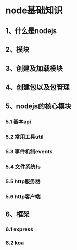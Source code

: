 # node基础知识

## 1、什么是nodejs

## 2、模块

## 3、创建及加载模块

## 4、创建包以及包管理

## 5、nodejs的核心模块

### 5.1 基本api

### 5.2 常用工具util

### 5.3 事件机制events

### 5.4 文件系统fs

### 5.5 http服务器

### 5.6 http客户端

## 6、框架

### 6.1 express

### 6.2 koa

